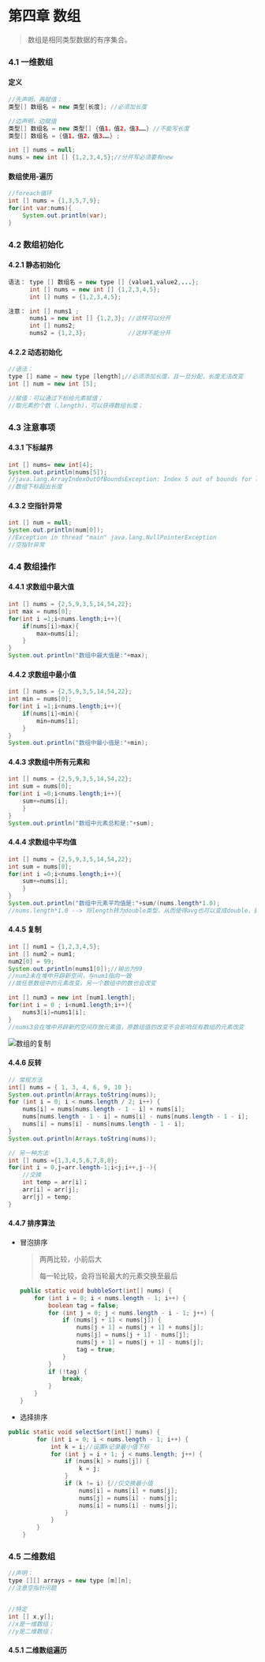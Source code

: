 # 第四章 数组

>  数组是相同类型数据的有序集合。

### 4.1 一维数组

#### 定义

```java
//先声明，再赋值；
类型[] 数组名 = new 类型[长度]; //必须加长度

//边声明，边赋值
类型[] 数组名 = new 类型[] {值1，值2，值3……} //不能写长度
类型[] 数组名 = {值1，值2，值3……} ;

int [] nums = null;
nums = new int [] {1,2,3,4,5};//分开写必须要有new
```



#### 数组使用-遍历

```java
//foreach循环
int [] nums = {1,3,5,7,9};
for(int var:nums){
	System.out.println(var);
}
```





### 4.2 数组初始化

#### 4.2.1 静态初始化

```java 
语法： type [] 数组名 = new type [] {value1,value2,...};
	  int [] nums = new int [] {1,2,3,4,5};
	  int [] nums = {1,2,3,4,5};

注意： int [] nums1 ;
      nums1 = new int [] {1,2,3}; //这样可以分开
	  int [] nums2;
      nums2 = {1,2,3};            //这样不能分开
```

#### 4.2.2 动态初始化

```java
//语法：
type [] name = new type [length];//必须添加长度，且一旦分配，长度无法改变
int [] num = new int [5];

//赋值：可以通过下标给元素赋值；
//取元素的个数（.length)，可以获得数组长度；
```



### 4.3 注意事项

#### 4.3.1 下标越界

```java
int [] nums= new int[4];
System.out.println(nums[5]);
//java.lang.ArrayIndexOutOfBoundsException: Index 5 out of bounds for length 4
//数组下标超出长度
```

#### 4.3.2 空指针异常

```java
int [] num = null;
System.out.println(num[0]);
//Exception in thread "main" java.lang.NullPointerException
//空指针异常
```



### 4.4 数组操作

#### 4.4.1 求数组中最大值

```java
int [] nums = {2,5,9,3,5,14,54,22};
int max = nums[0];
for(int i =1;i<nums.length;i++){
    if(nums[i]>max){
        max=nums[i];
    }
}
System.out.println("数组中最大值是:"+max);
```

#### 4.4.2 求数组中最小值

```java
int [] nums = {2,5,9,3,5,14,54,22};
int min = nums[0];
for(int i =1;i<nums.length;i++){
    if(nums[i]<min){
        min=nums[i];
    }
}
System.out.println("数组中最小值是:"+min);
```

#### 4.4.3 求数组中所有元素和

```java
int [] nums = {2,5,9,3,5,14,54,22};
int sum = nums[0];
for(int i =0;i<nums.length;i++){
    sum+=nums[i];
    }
}
System.out.println("数组中元素总和是:"+sum);
```

#### 4.4.4 求数组中平均值

```java
int [] nums = {2,5,9,3,5,14,54,22};
int sum = nums[0];
for(int i =0;i<nums.length;i++){
    sum+=nums[i];
    }
}
System.out.println("数组中元素平均值是:"+sum/(nums.length*1.0);
//nums.length*1.0 --> 将length转为double类型，从而使得avg也可以变成double，提高精度；
```

#### 4.4.5 复制

```java
int [] num1 = {1,2,3,4,5};
int [] num2 = num1;
num2[0] = 99;
System.out.println(nums1[0]);//输出为99
//num2未在堆中开辟新空间，与num1指向一致
//故任意数组中的元素改变，另一个数组中的数也会改变

int [] num3 = new int [num1.length];
for(int i = 0 ; i<num1.length;i++){
    nums3[i]=nums1[i];
}
//nums3会在堆中开辟新的空间存放元素值，原数组值的改变不会影响现有数组的元素改变
```

![数组的复制](pics/1558680894724.png)



#### 4.4.6 反转

```JAVA
// 常规方法
int[] nums = { 1, 3, 4, 6, 9, 10 };
System.out.println(Arrays.toString(nums));
for (int i = 0; i < nums.length / 2; i++) {
    nums[i] = nums[nums.length - 1 - i] + nums[i];
    nums[nums.length - 1 - i] = nums[i] - nums[nums.length - 1 - i];
    nums[i] = nums[i] - nums[nums.length - 1 - i];
}
System.out.println(Arrays.toString(nums));

// 另一种方法
int [] nums ={1,3,4,5,6,7,8,8};
for(int i = 0,j=arr.length-1;i<j;i++,j--){
    //交换
    int temp = arr[i]；
    arr[i] = arr[j];
    arr[j] = temp;
}
```

#### 4.4.7 排序算法

- 冒泡排序

  > 两两比较，小前后大
  >
  > 每一轮比较，会将当轮最大的元素交换至最后

  ```java
  public static void bubbleSort(int[] nums) {
      for (int i = 0; i < nums.length - 1; i++) {
          boolean tag = false;
          for (int j = 0; j < nums.length - i - 1; j++) {
              if (nums[j + 1] < nums[j]) {
                  nums[j + 1] = nums[j + 1] + nums[j];
                  nums[j] = nums[j + 1] - nums[j];
                  nums[j + 1] = nums[j + 1] - nums[j];
                  tag = true;
              }
          }
          if (!tag) {
              break;
          }
      }
  }
  ```

- 选择排序

```java
public static void selectSort(int[] nums) {
        for (int i = 0; i < nums.length - 1; i++) {
            int k = i;//设置k记录最小值下标
            for (int j = i + 1; j < nums.length; j++) {
                if (nums[k] > nums[j]) {
                    k = j;
                }
                if (k != i) {//仅交换最小值
                    nums[i] = nums[i] + nums[j];
                    nums[j] = nums[i] - nums[j];
                    nums[i] = nums[i] - nums[j];
                }
            }
        }
    }
```

### 4.5 二维数组

```java
//声明：
type [][] arrays = new type [m][n];
//注意空指针问题


//特定
int [] x,y[];
//x是一维数组；
//y是二维数组；
```

#### 4.5.1 二维数组遍历













